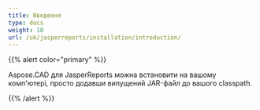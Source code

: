 ```yaml
---
title: Введення
type: docs
weight: 10
url: /uk/jasperreports/installation/introduction/
---
```


{{% alert color="primary" %}}

Aspose.CAD для JasperReports можна встановити на вашому комп'ютері, просто додавши випущений JAR-файл до вашого classpath.

{{% /alert %}}
